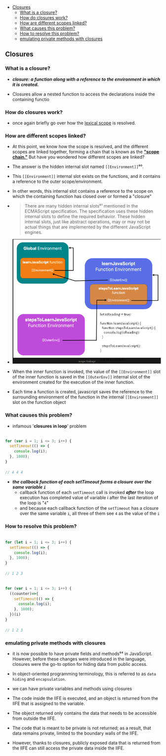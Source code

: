 - [Closures](#closures)
  - [What is a closure?](#what-is-a-closure)
  - [How do closures work?](#how-do-closures-work)
  - [How are different scopes linked?](#how-are-different-scopes-linked)
  - [What causes this problem?](#what-causes-this-problem)
  - [How to resolve this problem?](#how-to-resolve-this-problem)
  - [emulating private methods with closures](#emulating-private-methods-with-closures)


## Closures

### What is a closure?

- ___closure: a function along with a reference to the environment in which it is created.___

- Closures allow a nested function to access the declarations inside the containing functio

### How do closures work?

- once again briefly go over how the [lexical scope](05-scope#lexical-scope) is resolved.

### How are different scopes linked?

- At this point, we know how the scope is resolved, and the different scopes are linked together, forming a chain that is known as the [__"scope chain."__](05-scope#scope-chain) But have you wondered how different scopes are linked?

- The answer is the hidden internal slot named `[[Environment]]`⁸⁰.

- This `[[Environment]]` internal slot exists on the functions, and it contains a reference to the outer scope/environment. 

- In other words, this internal slot contains a reference to the scope on which the containing function has closed over or formed a "closure"

- > There are many hidden internal slots⁸¹ mentioned in the ECMAScript specification. The specification uses these hidden internal slots to define the required behavior. These hidden internal slots, just like abstract operations, may or may not be actual things that are implemented by the different JavaScript engines.

- ![scope linkage](../../../../attachments/scope-env-slots.png)

- When the inner function is invoked, the value of the `[[Environment]]` slot of the inner function is saved in the `[[OuterEnv]]` internal slot of the environment created for the execution of the inner function.

- Each time a function is created, javascript saves the reference to the surrounding environment of the function in the internal `[[Environment]]` slot on the function object


### What causes this problem?

- infamous '__closures in loop__' problem

```js 

for (var i = 1; i <= 3; i++) {
  setTimeout(() => {
    console.log(i);
  }, 1000);
}

// 4 4 4
```


- ___the callback function of each setTimeout forms a closure over the same variable `i`___
  - callback function of each `setTimeout` call is invoked ___after___ the loop execution has completed value of variable i after the last iteration of the loop is "`4`"
  - and because each callback function of the `setTimeout` has a closure over the same variable `i`, all three of them see `4` as the value of the `i`


### How to resolve this problem?


```js 

for (let i = 1; i <= 3; i++) {
  setTimeout(() => {
    console.log(i);
  }, 1000);
}

// 1 2 3
```

```js 

for (var i = 1; i <= 3; i++) {
  ((counter)=>{
    setTimeout(() => {
      console.log(i);
    }, 1000);
  })(i)
}

// 1 2 3 
```

### emulating private methods with closures 

- it is now possible to have private fields and methods⁸⁴ in JavaScript. However, before these changes were introduced in the language, closures were the go-to option for hiding data from public access. 

- In object-oriented programming terminology, this is referred to as `data hiding` and `encapsulation`.

- we can have private variables and methods using closures

- The code inside the IIFE is executed, and an object is returned from the IIFE that is assigned to the variable. 

- The object returned only contains the data that needs to be accessible from outside the IIFE. 

- The code that is meant to be private is not returned; as a result, that data remains private, limited to the boundary walls of the IIFE. 

- However, thanks to closures, publicly exposed data that is returned from the IIFE can still access the private data inside the IIFE.
